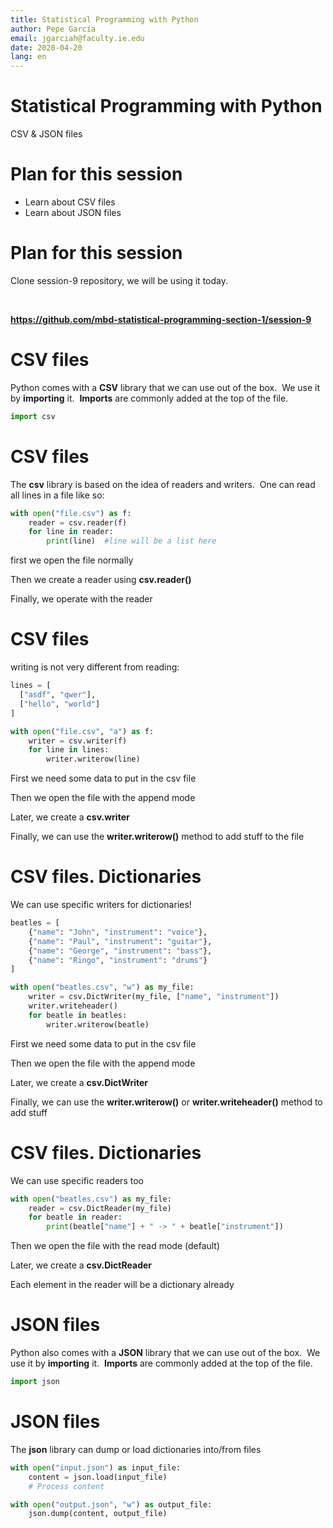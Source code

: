 ```yaml
---
title: Statistical Programming with Python
author: Pepe García
email: jgarciah@faculty.ie.edu
date: 2020-04-20
lang: en
---
```


Statistical Programming with Python
===================================

CSV & JSON files


Plan for this session
=====================

-   Learn about CSV files
-   Learn about JSON files

Plan for this session
=====================

Clone session-9 repository, we will be using it today.

 

**https://github.com/mbd-statistical-programming-section-1/session-9**

CSV files
=========

Python comes with a **CSV** library that we can use out of the box.  We
use it by **importing** it.  **Imports** are commonly added at the top
of the file.

```python
import csv
```

CSV files
=========

The **csv** library is based on the idea of readers and writers.  One
can read all lines in a file like so:

```python
with open("file.csv") as f:
    reader = csv.reader(f)
    for line in reader:
        print(line)  #line will be a list here 
```

first we open the file normally

Then we create a reader using **csv.reader()**

Finally, we operate with the reader

CSV files
=========

writing is not very different from reading:

```python
lines = [
  ["asdf", "qwer"],
  ["hello", "world"]
]

with open("file.csv", "a") as f:
    writer = csv.writer(f)
    for line in lines:
        writer.writerow(line)
```

First we need some data to put in the csv file

Then we open the file with the append mode

Later, we create a **csv.writer**

Finally, we can use the **writer.writerow()** method to add stuff to the
file

CSV files. Dictionaries
=======================

We can use specific writers for dictionaries!

```python
beatles = [
    {"name": "John", "instrument": "voice"},
    {"name": "Paul", "instrument": "guitar"},
    {"name": "George", "instrument": "bass"},
    {"name": "Ringo", "instrument": "drums"}
]

with open("beatles.csv", "w") as my_file:
    writer = csv.DictWriter(my_file, ["name", "instrument"])
    writer.writeheader()
    for beatle in beatles:
        writer.writerow(beatle)
```

First we need some data to put in the csv file

Then we open the file with the append mode

Later, we create a **csv.DictWriter**

Finally, we can use the **writer.writerow()** or
**writer.writeheader()** method to add stuff

CSV files. Dictionaries
=======================

We can use specific readers too

```python
with open("beatles.csv") as my_file:
    reader = csv.DictReader(my_file)
    for beatle in reader:
        print(beatle["name"] + " -> " + beatle["instrument"])
```

Then we open the file with the read mode (default)

Later, we create a **csv.DictReader**

Each element in the reader will be a dictionary already

JSON files
==========

Python also comes with a **JSON** library that we can use out of the
box.  We use it by **importing** it.  **Imports** are commonly added at
the top of the file.

```python
import json
```

JSON files
==========

The **json** library can dump or load dictionaries into/from files

```python
with open("input.json") as input_file:
    content = json.load(input_file)
    # Process content

with open("output.json", "w") as output_file:
    json.dump(content, output_file)
```
